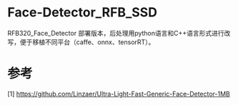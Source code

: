 # Face-Detector_RFB_SSD
RFB320_Face_Detector 部署版本，后处理用python语言和C++语言形式进行改写，便于移植不同平台（caffe、onnx、tensorRT）。


# 参考
[1] https://github.com/Linzaer/Ultra-Light-Fast-Generic-Face-Detector-1MB
